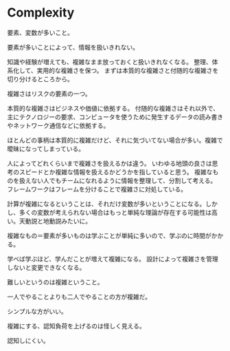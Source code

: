 # Complexity

要素、変数が多いこと。

要素が多いことによって、情報を扱いきれない。

知識や経験が増えても、複雑なまま放っておくと扱いきれなくなる。
整理、体系化して、実用的な複雑さを保つ。
まずは本質的な複雑さと付随的な複雑さを切り分けるところから。

複雑さはリスクの要素の一つ。

本質的な複雑さはビジネスや価値に依拠する。
付随的な複雑さはそれ以外で、主にテクノロジーの要求、コンピュータを使うために発生するデータの読み書きやネットワーク通信などに依拠する。

ほとんどの事柄は本質的に複雑だけど、それに気づいてない場合が多い。複雑で曖昧になってしまっている。

人によってどれくらいまで複雑さを扱えるかは違う。
いわゆる地頭の良さは思考のスピードとか複雑な情報を扱えるかどうかを指していると思う。
複雑なものを扱えない人でもチームになれるように情報を整理して、分割して考える。
フレームワークはフレームを分けることで複雑さに対処している。

計算が複雑になるということは、それだけ変数が多いということになる。しかし、多くの変数が考えられない場合はもっと単純な理論が存在する可能性は高い。天動説と地動説みたいに。

複雑なもの＝要素が多いものは学ぶことが単純に多いので、学ぶのに時間がかかる。

学べば学ぶほど、学んだことが増えて複雑になる。
設計によって複雑さを管理しないと変更できなくなる。

難しいというのは複雑ということ。

一人でやることよりも二人でやることの方が複雑だ。

シンプルな方がいい。

複雑にする、認知負荷を上げるのは怪しく見える。

認知しにくい。

